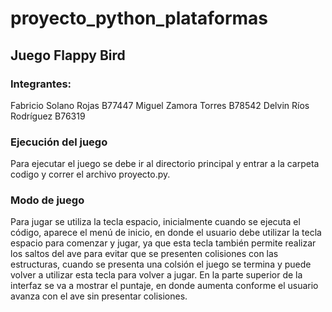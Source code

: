 # proyecto_python_plataformas
## Juego Flappy Bird

### Integrantes:
Fabricio Solano Rojas B77447
Miguel Zamora Torres B78542
Delvin Ríos Rodríguez B76319

### Ejecución del juego
Para ejecutar el juego se debe ir al directorio principal y entrar a la carpeta codigo
y correr el archivo proyecto.py.

### Modo de juego
Para jugar se utiliza la tecla espacio, inicialmente cuando se ejecuta el código,
aparece el menú de inicio, en donde el usuario debe utilizar la tecla espacio para
comenzar y jugar, ya que esta tecla también permite realizar los saltos del ave para 
evitar que se presenten colisiones con las estructuras, cuando se presenta una colsión
el juego se termina y puede volver a utilizar esta tecla para volver a jugar.
En la parte superior de la interfaz se va a mostrar el puntaje, en donde aumenta
conforme el usuario avanza con el ave sin presentar colisiones.
